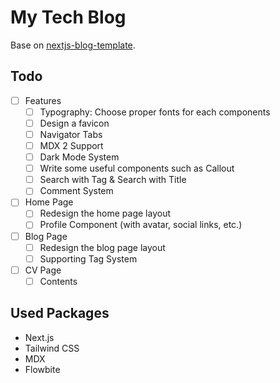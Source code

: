 # My Tech Blog

Base on [nextjs-blog-template](https://github.com/netlify-templates/nextjs-blog-theme).

## Todo

- [ ] Features
  - [ ] Typography: Choose proper fonts for each components
  - [ ] Design a favicon
  - [ ] Navigator Tabs
  - [ ] MDX 2 Support
  - [ ] Dark Mode System
  - [ ] Write some useful components such as Callout
  - [ ] Search with Tag & Search with Title
  - [ ] Comment System
- [ ] Home Page
  - [ ] Redesign the home page layout
  - [ ] Profile Component (with avatar, social links, etc.)
- [ ] Blog Page
  - [ ] Redesign the blog page layout
  - [ ] Supporting Tag System
- [ ] CV Page
  - [ ] Contents

## Used Packages

- Next.js
- Tailwind CSS
- MDX
- Flowbite
